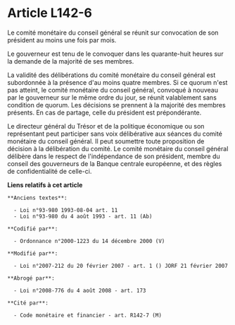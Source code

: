 # Article L142-6

Le comité monétaire du conseil général se réunit sur convocation de son président au moins une fois par mois.

Le gouverneur est tenu de le convoquer dans les quarante-huit heures sur la demande de la majorité de ses membres.

La validité des délibérations du comité monétaire du conseil général est subordonnée à la présence d'au moins quatre membres.
Si ce quorum n'est pas atteint, le comité monétaire du conseil général, convoqué à nouveau par le gouverneur sur le même
ordre du jour, se réunit valablement sans condition de quorum. Les décisions se prennent à la majorité des membres présents.
En cas de partage, celle du président est prépondérante.

Le directeur général du Trésor et de la politique économique ou son représentant peut participer sans voix délibérative aux
séances du comité monétaire du conseil général. Il peut soumettre toute proposition de décision à la délibération du comité.
Le comité monétaire du conseil général délibère dans le respect de l'indépendance de son président, membre du conseil des
gouverneurs de la Banque centrale européenne, et des règles de confidentialité de celle-ci.

**Liens relatifs à cet article**

	**Anciens textes**:

	  - Loi n°93-980 1993-08-04 art. 11
	  - Loi n°93-980 du 4 août 1993 - art. 11 (Ab)

	**Codifié par**:

	  - Ordonnance n°2000-1223 du 14 décembre 2000 (V)

	**Modifié par**:

	  - Loi n°2007-212 du 20 février 2007 - art. 1 () JORF 21 février 2007

	**Abrogé par**:

	  - Loi n°2008-776 du 4 août 2008 - art. 173

	**Cité par**:

	  - Code monétaire et financier - art. R142-7 (M)
